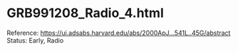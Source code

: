 # GRB991208_Radio_4.html

Reference: https://ui.adsabs.harvard.edu/abs/2000ApJ...541L..45G/abstract
Status: Early, Radio